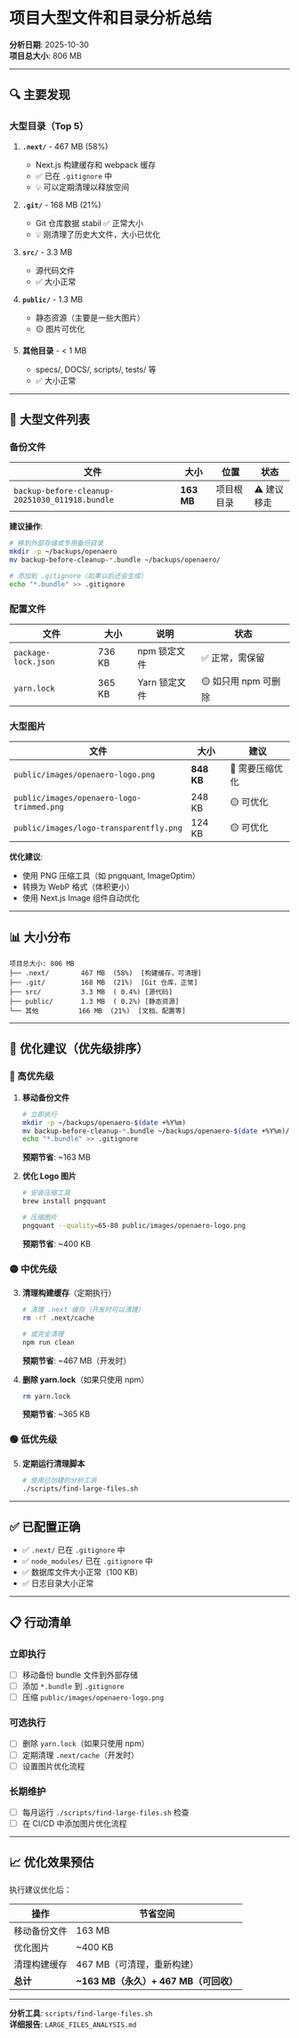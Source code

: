 # 项目大型文件和目录分析总结

**分析日期**: 2025-10-30  
**项目总大小**: 806 MB

---

## 🔍 主要发现

### 大型目录（Top 5）

1. **`.next/`** - 467 MB (58%)
   - Next.js 构建缓存和 webpack 缓存
   - ✅ 已在 `.gitignore` 中
   - 💡 可以定期清理以释放空间

2. **`.git/`** - 168 MB (21%)
   - Git 仓库数据
   stabil ✅ 正常大小
   - 💡 刚清理了历史大文件，大小已优化

3. **`src/`** - 3.3 MB
   - 源代码文件
   - ✅ 大小正常

4. **`public/`** - 1.3 MB
   - 静态资源（主要是一些大图片）
   - 🟡 图片可优化

5. **其他目录** - < 1 MB
   - specs/, DOCS/, scripts/, tests/ 等
   - ✅ 大小正常

---

## 📁 大型文件列表

### 备份文件

| 文件 | 大小 | 位置 | 状态 |
|------|------|------|------|
| `backup-before-cleanup-20251030_011918.bundle` | **163 MB** | 项目根目录 | ⚠️ 建议移走 |

**建议操作**:
```bash
# 移到外部存储或专用备份目录
mkdir -p ~/backups/openaero
mv backup-before-cleanup-*.bundle ~/backups/openaero/

# 添加到 .gitignore（如果以后还会生成）
echo "*.bundle" >> .gitignore
```

### 配置文件

| 文件 | 大小 | 说明 | 状态 |
|------|------|------|------|
| `package-lock.json` | 736 KB | npm 锁定文件 | ✅ 正常，需保留 |
| `yarn.lock` | 365 KB | Yarn 锁定文件 | 🟡 如只用 npm 可删除 |

### 大型图片

| 文件 | 大小 | 建议 |
|------|------|------|
| `public/images/openaero-logo.png` | **848 KB** | 🔴 需要压缩优化 |
| `public/images/openaero-logo-trimmed.png` | 248 KB | 🟡 可优化 |
| `public/images/logo-transparentfly.png` | 124 KB | 🟡 可优化 |

**优化建议**:
- 使用 PNG 压缩工具（如 pngquant, ImageOptim）
- 转换为 WebP 格式（体积更小）
- 使用 Next.js Image 组件自动优化

---

## 📊 大小分布

```
项目总大小: 806 MB
├── .next/        467 MB  (58%)  [构建缓存，可清理]
├── .git/         168 MB  (21%)  [Git 仓库，正常]
├── src/          3.3 MB  ( 0.4%) [源代码]
├── public/       1.3 MB  ( 0.2%) [静态资源]
└── 其他          166 MB  (21%)  [文档、配置等]
```

---

## 🎯 优化建议（优先级排序）

### 🔴 高优先级

1. **移动备份文件**
   ```bash
   # 立即执行
   mkdir -p ~/backups/openaero-$(date +%Y%m)
   mv backup-before-cleanup-*.bundle ~/backups/openaero-$(date +%Y%m)/
   echo "*.bundle" >> .gitignore
   ```
   **预期节省**: ~163 MB

2. **优化 Logo 图片**
   ```bash
   # 安装压缩工具
   brew install pngquant
   
   # 压缩图片
   pngquant --quality=65-80 public/images/openaero-logo.png
   ```
   **预期节省**: ~400 KB

### 🟡 中优先级

3. **清理构建缓存**（定期执行）
   ```bash
   # 清理 .next 缓存（开发时可以清理）
   rm -rf .next/cache
   
   # 或完全清理
   npm run clean
   ```
   **预期节省**: ~467 MB（开发时）

4. **删除 yarn.lock**（如果只使用 npm）
   ```bash
   rm yarn.lock
   ```
   **预期节省**: ~365 KB

### 🟢 低优先级

5. **定期运行清理脚本**
   ```bash
   # 使用已创建的分析工具
   ./scripts/find-large-files.sh
   ```

---

## ✅ 已配置正确

- ✅ `.next/` 已在 `.gitignore` 中
- ✅ `node_modules/` 已在 `.gitignore` 中
- ✅ 数据库文件大小正常（100 KB）
- ✅ 日志目录大小正常

---

## 📋 行动清单

### 立即执行

- [ ] 移动备份 bundle 文件到外部存储
- [ ] 添加 `*.bundle` 到 `.gitignore`
- [ ] 压缩 `public/images/openaero-logo.png`

### 可选执行

- [ ] 删除 `yarn.lock`（如果只使用 npm）
- [ ] 定期清理 `.next/cache`（开发时）
- [ ] 设置图片优化流程

### 长期维护

- [ ] 每月运行 `./scripts/find-large-files.sh` 检查
- [ ] 在 CI/CD 中添加图片优化流程

---

## 📈 优化效果预估

执行建议优化后：

| 操作 | 节省空间 |
|------|---------|
| 移动备份文件 | 163 MB |
| 优化图片 | ~400 KB |
| 清理构建缓存 | 467 MB（可清理，重新构建） |
| **总计** | **~163 MB（永久）+ 467 MB（可回收）** |

---

**分析工具**: `scripts/find-large-files.sh`  
**详细报告**: `LARGE_FILES_ANALYSIS.md`

